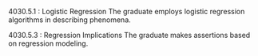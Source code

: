4030.5.1 : Logistic Regression
The graduate employs logistic regression algorithms in describing phenomena.

4030.5.3 : Regression Implications
The graduate makes assertions based on regression modeling.
